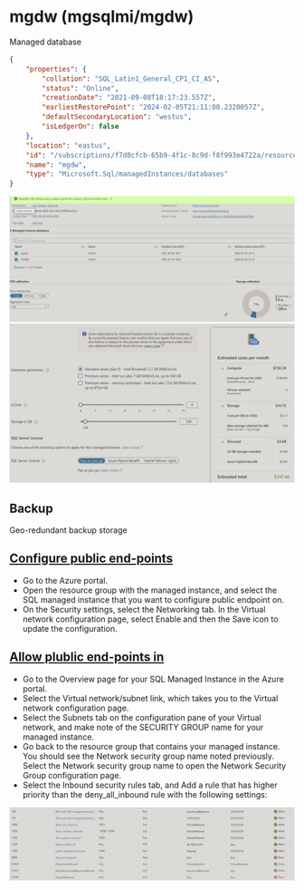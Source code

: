# mgdw (mgsqlmi/mgdw)

Managed database

```json
{
    "properties": {
        "collation": "SQL_Latin1_General_CP1_CI_AS",
        "status": "Online",
        "creationDate": "2021-09-08T18:17:23.557Z",
        "earliestRestorePoint": "2024-02-05T21:11:00.2320057Z",
        "defaultSecondaryLocation": "westus",
        "isLedgerOn": false
    },
    "location": "eastus",
    "id": "/subscriptions/f7d0cfcb-65b9-4f1c-8c9d-f8f993e4722a/resourceGroups/rg-useast-dataservices/providers/Microsoft.Sql/managedInstances/mgsqlmi/databases/mgdw",
    "name": "mgdw",
    "type": "Microsoft.Sql/managedInstances/databases"
}
```

![](mgsqlmi.png)
![](mgsqlmi_cost.png)

## Backup

Geo-redundant backup storage

## **[Configure public end-points](https://learn.microsoft.com/en-us/azure/azure-sql/managed-instance/public-endpoint-configure?view=azuresql&tabs=azure-portal)**

- Go to the Azure portal.
- Open the resource group with the managed instance, and select the SQL managed instance that you want to configure public endpoint on.
- On the Security settings, select the Networking tab.
In the Virtual network configuration page, select Enable and then the Save icon to update the configuration.

## **[Allow plublic end-points in](https://learn.microsoft.com/en-us/azure/azure-sql/managed-instance/public-endpoint-configure?view=azuresql&tabs=azure-portal#allow-public-endpoint-traffic-in-the-network-security-group)**

- Go to the Overview page for your SQL Managed Instance in the Azure portal.
- Select the Virtual network/subnet link, which takes you to the Virtual network configuration page.
- Select the Subnets tab on the configuration pane of your Virtual network, and make note of the SECURITY GROUP name for your managed instance.
- Go back to the resource group that contains your managed instance. You should see the Network security group name noted previously. Select the Network security group name to open the Network Security Group configuration page.
- Select the Inbound security rules tab, and Add a rule that has higher priority than the deny_all_inbound rule with the following settings:

![](mgsqlmi_public_endpoint.png)
